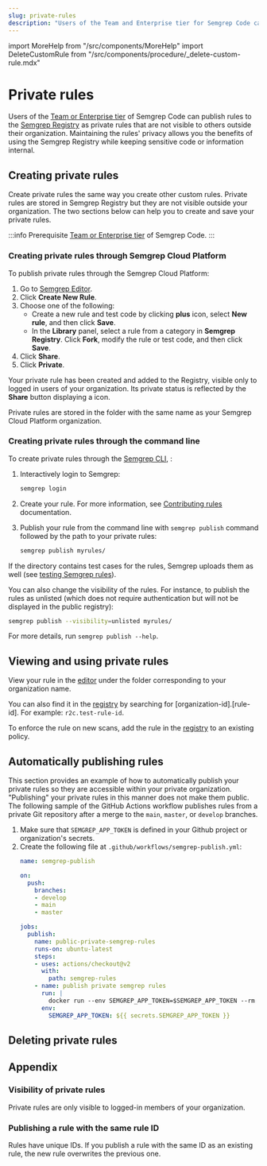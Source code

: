 ```yaml
---
slug: private-rules
description: "Users of the Team and Enterprise tier for Semgrep Code can publish rules to the Semgrep Registry that are not visible to others outside their organization. This can be useful for organizations where rules may contain code-sensitive information or legal requirements prevent using a public registry."
---
```


import MoreHelp from "/src/components/MoreHelp"
import DeleteCustomRule from "/src/components/procedure/_delete-custom-rule.mdx"

# Private rules

Users of the [Team or Enterprise tier](https://semgrep.dev/pricing) of Semgrep Code can publish rules to the [Semgrep Registry](https://semgrep.dev/explore) as private rules that are not visible to others outside their organization. Maintaining the rules' privacy allows you the benefits of using the Semgrep Registry while keeping sensitive code or information internal.

## Creating private rules

Create private rules the same way you create other custom rules. Private rules are stored in Semgrep Registry but they are not visible outside your organization. The two sections below can help you to create and save your private rules.

:::info Prerequisite
[Team or Enterprise tier](https://semgrep.dev/pricing) of Semgrep Code.
:::

### Creating private rules through Semgrep Cloud Platform

To publish private rules through the Semgrep Cloud Platform:

1. Go to [Semgrep Editor](https://semgrep.dev/orgs/-/editor).
1. Click <i className="fa-solid fa-file-plus-minus inline_svg"></i> **Create New Rule**.
1. Choose one of the following:
    - Create a new rule and test code by clicking <i class="fa-solid fa-circle-plus"></i> **plus** icon, select **New rule**, and then click <i className="fa-solid fa-floppy-disk inline_svg"></i> **Save**.
    - In the <i class="fa-solid fa-server"></i> **Library** panel, select a rule from a category in **Semgrep Registry**. Click <i className="fa-solid fa-code-branch inline_svg"></i> **Fork**, modify the rule or test code, and then click <i className="fa-solid fa-floppy-disk inline_svg"></i> **Save**.
1. Click <i className="fa-solid fa-earth-americas inline_svg"></i> **Share**.
1. Click <i className="fa-solid fa-lock inline_svg"></i> **Private**.

Your private rule has been created and added to the Registry, visible only to logged in users of your organization. Its private status is reflected by the **Share** button displaying a <i className="fa-solid fa-lock inline_svg"></i> icon.

Private rules are stored in the folder with the same name as your Semgrep Cloud Platform organization.

### Creating private rules through the command line

To create private rules through the [Semgrep CLI](/getting-started/quickstart/), :

1. Interactively login to Semgrep:

    ```sh
    semgrep login
    ```
1. Create your rule. For more information, see [Contributing rules](/contributing/contributing-to-semgrep-rules-repository/) documentation.
1. Publish your rule from the command line with `semgrep publish` command followed by the path to your private rules:

    ```sh
    semgrep publish myrules/
    ```

If the directory contains test cases for the rules, Semgrep uploads them as well (see [testing Semgrep rules](../../writing-rules/testing-rules)).

You can also change the visibility of the rules. For instance, to publish the rules as unlisted (which does not require authentication but will not be displayed in the public registry):

```sh
semgrep publish --visibility=unlisted myrules/
```

For more details, run `semgrep publish --help`.

## Viewing and using private rules

View your rule in the [editor](https://semgrep.dev/orgs/-/editor) under the folder corresponding to your organization name. 

You can also find it in the [registry](https://semgrep.dev/explore) by searching for [organization-id].[rule-id]. For example: `r2c.test-rule-id`. 

To enforce the rule on new scans, add the rule in the [registry](https://semgrep.dev/explore) to an existing policy.

## Automatically publishing rules

This section provides an example of how to automatically publish your private rules so they are accessible within your private organization. "Publishing" your private rules in this manner does not make them public. The following sample of the GitHub Actions workflow publishes rules from a private Git repository after a merge to the `main`, `master`, or `develop` branches.

1. Make sure that `SEMGREP_APP_TOKEN` is defined in your Github project or organization's secrets.
2. Create the following file at `.github/workflows/semgrep-publish.yml`:
    ```yaml
    name: semgrep-publish

    on:
      push:
        branches:
        - develop
        - main
        - master

    jobs:
      publish:
        name: public-private-semgrep-rules
        runs-on: ubuntu-latest
        steps:
        - uses: actions/checkout@v2
          with:
            path: semgrep-rules
        - name: publish private semgrep rules
          run: |
            docker run --env SEMGREP_APP_TOKEN=$SEMGREP_APP_TOKEN --rm -v ${GITHUB_WORKSPACE}/semgrep-rules:/src returntocorp/semgrep:develop semgrep publish --visibility=org_private /src/private_rule_dir
          env:
            SEMGREP_APP_TOKEN: ${{ secrets.SEMGREP_APP_TOKEN }}
    ```

## Deleting private rules

<DeleteCustomRule />

## Appendix

### Visibility of private rules

Private rules are only visible to logged-in members of your organization.

### Publishing a rule with the same rule ID

Rules have unique IDs. If you publish a rule with the same ID as an existing rule, the new rule overwrites the previous one.

<MoreHelp />
